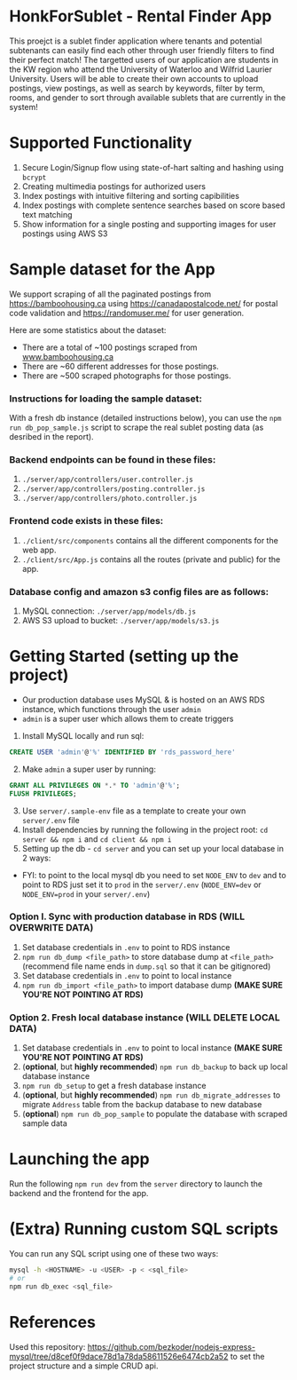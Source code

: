# HonkForSublet - Rental Finder App
This proejct is a sublet finder application where tenants and potential subtenants can easily find each other through user friendly filters to find their perfect match! The targetted users of our application are students in the KW region who attend the University of Waterloo and Wilfrid Laurier University. Users will be able to create their own accounts to upload postings, view postings, as well as search by keywords, filter by term, rooms, and gender to sort through available sublets that are currently in the system!
# Supported Functionality
1. Secure Login/Signup flow using state-of-hart salting and hashing using `bcrypt`
2. Creating multimedia postings for authorized users
3. Index postings with intuitive filtering and sorting capibilities
4. Index postings with complete sentence searches based on score based text matching
5. Show information for a single posting and supporting images for user postings using AWS S3

# Sample dataset for the App
We support scraping of all the paginated postings from https://bamboohousing.ca using https://canadapostalcode.net/ for postal code validation and https://randomuser.me/ for user generation.

Here are some statistics about the dataset:
  * There are a total of ~100 postings scraped from www.bamboohousing.ca
  * There are ~60 different addresses for those postings.
  * There are ~500 scraped photographs for those postings.

### Instructions for loading the sample dataset:
With a fresh db instance (detailed instructions below), you can use the `npm run db_pop_sample.js` script to scrape the real sublet posting data (as desribed in the report).
### Backend endpoints can be found in these files:
1. `./server/app/controllers/user.controller.js`
2. `./server/app/controllers/posting.controller.js`
3. `./server/app/controllers/photo.controller.js`

### Frontend code exists in these files:
1. `./client/src/components` contains all the different components for the web app.
2. `./client/src/App.js` contains all the routes (private and public) for the app.
### Database config and amazon s3 config files are as follows:
1. MySQL connection: `./server/app/models/db.js`
2. AWS S3 upload to bucket: `./server/app/models/s3.js`

# Getting Started (setting up the project)
- Our production database uses MySQL & is hosted on an AWS RDS instance, which functions through the user `admin`
- `admin` is a super user which allows them to create triggers
1. Install MySQL locally and run sql:
  ```sql
  CREATE USER 'admin'@'%' IDENTIFIED BY 'rds_password_here'
  ```
2. Make `admin` a super user by running:
  ```sql
  GRANT ALL PRIVILEGES ON *.* TO 'admin'@'%';
  FLUSH PRIVILEGES;
  ```
3. Use `server/.sample-env` file as a template to create your own `server/.env` file
4. Install dependencies by running the following in the project root: `cd server && npm i` and `cd client && npm i`
5. Setting up the db - `cd server` and you can set up your local database in 2 ways:
  - FYI: to point to the local mysql db you need to set `NODE_ENV` to `dev` and to point to RDS just set it to `prod` in the `server/.env` (`NODE_ENV=dev` or `NODE_ENV=prod` in your `server/.env`)
### Option I. Sync with production database in RDS (WILL OVERWRITE DATA)
1. Set database credentials in `.env` to point to RDS instance
2. `npm run db_dump <file_path>` to store database dump at `<file_path>` (recommend file name ends in `dump.sql` so that it can be gitignored)
3. Set database credentials in `.env` to point to local instance
4. `npm run db_import <file_path>` to import database dump 
**(MAKE SURE YOU'RE NOT POINTING AT RDS)**
### Option 2. Fresh local database instance (WILL DELETE LOCAL DATA)
1. Set database credentials in `.env` to point to local instance 
**(MAKE SURE YOU'RE NOT POINTING AT RDS)**
2. (__optional__, but **highly recommended**) `npm run db_backup` to back up local database instance
3. `npm run db_setup` to get a fresh database instance
4. (__optional__, but **highly recommended**) `npm run db_migrate_addresses` to migrate `Address` table from the backup database to new database
5. (__optional__) `npm run db_pop_sample` to populate the database with scraped sample data

# Launching the app
Run the following `npm run dev` from the `server` directory to launch the backend and the frontend for the app.

# (Extra) Running custom SQL scripts
You can run any SQL script using one of these two ways:
```bash
mysql -h <HOSTNAME> -u <USER> -p < <sql_file>
# or
npm run db_exec <sql_file>
```
# References
Used this repository: https://github.com/bezkoder/nodejs-express-mysql/tree/d8cef0f9dace78d1a78da58611526e6474cb2a52 to set the project structure and a simple CRUD api.
